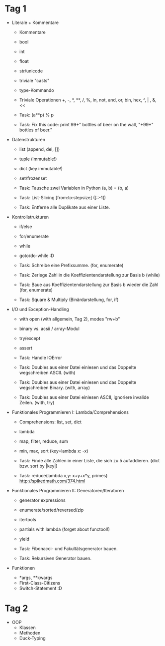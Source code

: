 Tag 1
=====

- Literale + Kommentare
  - Kommentare
  - bool
  - int
  - float
  - str/unicode
  - triviale "casts"
  - type-Kommando
  - Triviale Operationen +, -, *, **, /, %, in, not, and, or, bin, hex, ^, | , &, <<
  
  - Task: (a**p) % p
  - Task: Fix this code: print 99+" bottles of beer on the wall, "+99+" bottles of beer."
  
- Datenstrukturen
  - list  (append, del, [])
  - tuple (immutable!)
  - dict  (key immutable!)
  - set/frozenset
  
  - Task: Tausche zwei Variablen in Python (a, b) = (b, a)
  - Task: List-Slicing \[from:to:stepsize\] (\[::-1\])
  - Task: Entferne alle Duplikate aus einer Liste.

- Kontrollstrukturen
  - if/else
  - for/enumerate
  - while
  - goto/do-while :D

  - Task: Schreibe eine Prefixsumme. (for, enumerate)
  - Task: Zerlege Zahl in die Koeffizientendarstellung zur Basis b (while)
  - Task: Baue aus Koeffizientendarstellung zur Basis b wieder die Zahl (for, enumerate)
  - Task: Square & Multiply (Binärdarstellung, for, if)

- I/O und Exception-Handling
  - with open (with allgemein, Tag 2), modes "rw+b"
  - binary vs. acsii / array-Modul
  - try/except
  - assert  

  - Task: Handle IOError
  - Task: Doubles aus einer Datei einlesen und das Doppelte wegschreiben ASCII. (with)
  - Task: Doubles aus einer Datei einlesen und das Doppelte wegschreiben Binary. (with, array)
  - Task: Doubles aus einer Datei einlesen ASCII, ignoriere invalide Zeilen. (with, try)

- Funktionales Programmieren I: Lambda/Comprehensions

  - Comprehensions: list, set, dict
  - lambda 
  - map, filter, reduce, sum
  - min, max, sort (key=lambda x: -x)

  - Task: Finde alle Zahlen in einer Liste, die sich zu 5 aufaddieren. (dict bzw. sort by |key|)
  - Task: reduce(lambda x,y: x+y+x*y, primes) http://spikedmath.com/374.html

- Funktionales Programmieren II: Generatoren/Iteratoren
  - generator expressions
  - enumerate/sorted/reversed/zip
  - itertools
  - partials with lambda (forget about functool!)
  - yield
  
  - Task: Fibonacci- und Fakultätsgenerator bauen.
  - Task: Rekursiven Generator bauen.
  
- Funktionen
  - *args, **kwargs
  - First-Class-Citizens
  - Switch-Statement :D

Tag 2
=====

- OOP
  - Klassen
  - Methoden
  - Duck-Typing

